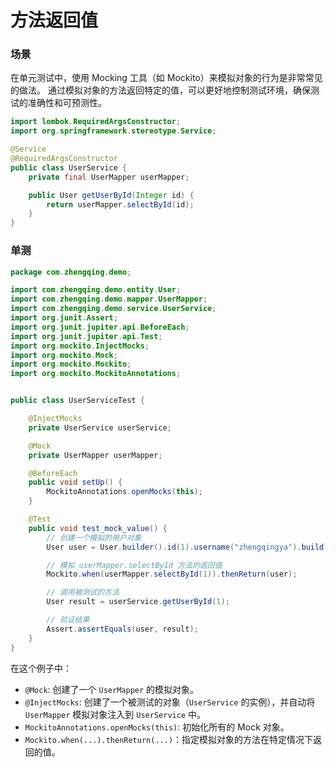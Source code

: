 # 方法返回值

### 场景

在单元测试中，使用 Mocking 工具（如 Mockito）来模拟对象的行为是非常常见的做法。
通过模拟对象的方法返回特定的值，可以更好地控制测试环境，确保测试的准确性和可预测性。

```java
import lombok.RequiredArgsConstructor;
import org.springframework.stereotype.Service;

@Service
@RequiredArgsConstructor
public class UserService {
    private final UserMapper userMapper;

    public User getUserById(Integer id) {
        return userMapper.selectById(id);
    }
}
```

### 单测

```java
package com.zhengqing.demo;

import com.zhengqing.demo.entity.User;
import com.zhengqing.demo.mapper.UserMapper;
import com.zhengqing.demo.service.UserService;
import org.junit.Assert;
import org.junit.jupiter.api.BeforeEach;
import org.junit.jupiter.api.Test;
import org.mockito.InjectMocks;
import org.mockito.Mock;
import org.mockito.Mockito;
import org.mockito.MockitoAnnotations;


public class UserServiceTest {

    @InjectMocks
    private UserService userService;

    @Mock
    private UserMapper userMapper;

    @BeforeEach
    public void setUp() {
        MockitoAnnotations.openMocks(this);
    }

    @Test
    public void test_mock_value() {
        // 创建一个模拟的用户对象
        User user = User.builder().id(1).username("zhengqingya").build();

        // 模拟 userMapper.selectById 方法的返回值
        Mockito.when(userMapper.selectById(1)).thenReturn(user);

        // 调用被测试的方法
        User result = userService.getUserById(1);

        // 验证结果
        Assert.assertEquals(user, result);
    }
}
```

在这个例子中：

- `@Mock`: 创建了一个 `UserMapper` 的模拟对象。
- `@InjectMocks`: 创建了一个被测试的对象（`UserService` 的实例），并自动将 `UserMapper` 模拟对象注入到 `UserService` 中。
- `MockitoAnnotations.openMocks(this)`: 初始化所有的 Mock 对象。
- `Mockito.when(...).thenReturn(...)`：指定模拟对象的方法在特定情况下返回的值。
